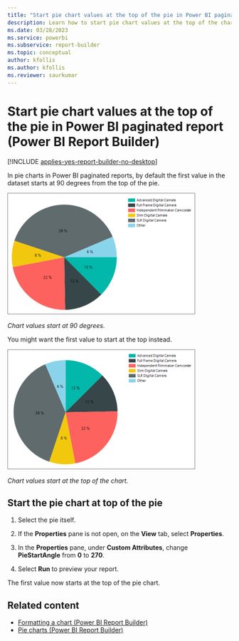 ```yaml
---
title: "Start pie chart values at the top of the pie in Power BI paginated report | Microsoft Docs"
description: Learn how to start pie chart values at the top of the chart in a Power BI paginated report rather than the default 90 degrees from the top.  
ms.date: 03/28/2023
ms.service: powerbi
ms.subservice: report-builder
ms.topic: conceptual
author: kfollis
ms.author: kfollis
ms.reviewer: saurkumar
---
```

# Start pie chart values at the top of the pie in Power BI paginated report (Power BI Report Builder)

[!INCLUDE [applies-yes-report-builder-no-desktop](../../../includes/applies-yes-report-builder-no-desktop.md)]

In pie charts in Power BI paginated reports, by default the first value in the dataset starts at 90 degrees from the top of the pie. 

![Screenshot of a Power BI Report Builder pie chart with the dataset starting at 90 degrees.](media/paginated-reports-visualizations/report-builder-pie-chart-start-at-90.png)

*Chart values start at 90 degrees.*

You might want the first value to start at the top instead.

![Screenshot of a Report Builder pie chart with the dataset starting at the top.](media/paginated-reports-visualizations/report-builder-pie-chart-start-at-top.png)

*Chart values start at the top of the chart.*
  
## Start the pie chart at top of the pie  
  
1. Select the pie itself.  

1. If the **Properties** pane is not open, on the **View** tab, select **Properties**.  

1. In the **Properties** pane, under **Custom Attributes**, change **PieStartAngle** from **0** to **270**.  
  
1. Select **Run** to preview your report.  
  
 The first value now starts at the top of the pie chart.  
  
## Related content

- [Formatting a chart &#40;Power BI Report Builder&#41;](formatting-chart-report-builder.md)
- [Pie charts &#40;Power BI Report Builder&#41;](/sql/reporting-services/report-design/pie-charts-report-builder-and-ssrs)  
  
  
